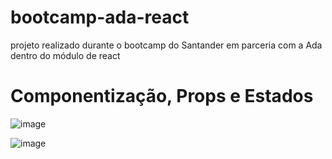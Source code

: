 # bootcamp-ada-react
projeto realizado durante o bootcamp do Santander em parceria com a Ada dentro do módulo de react

# Componentização, Props e Estados

![image](https://github.com/jeniffermarcondes/bootcamp-santander-front-end/assets/86030463/b4f31ebc-cd30-4361-a8b8-b83271049fe1)


![image](https://github.com/jeniffermarcondes/bootcamp-santander-front-end/assets/86030463/eba82641-c7ed-4bc2-b233-3041357485d0)

